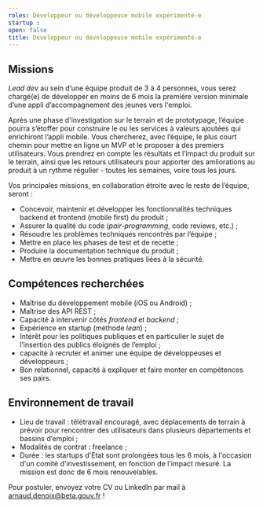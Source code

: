 ```yaml
---
roles: Développeur ou développeuse mobile expérimenté-e
startup : 
open: false
title: Développeur ou développeuse mobile expérimenté-e
---
```


## Missions 
*Lead dev* au sein d’une équipe produit de 3 à 4 personnes, vous serez chargé(e) de développer en moins de 6 mois la première version minimale d’une appli d’accompagnement des jeunes vers l'emploi.

Après une phase d'investigation sur le terrain et de prototypage, l’équipe pourra s’étoffer pour construire le ou les services à valeurs ajoutées qui enrichiront l’appli mobile. Vous chercherez, avec l’équipe, le plus court chemin pour mettre en ligne un MVP et le proposer à des premiers utilisateurs. Vous prendrez en compte les résultats et l’impact du produit sur le terrain, ainsi que les retours utilisateurs pour apporter des amliorations au produit à un rythme régulier - toutes les semaines, voire tous les jours.

Vos principales missions, en collaboration étroite avec le reste de l’équipe, seront :
* Concevoir, maintenir et développer les fonctionnalités techniques backend et frontend (mobile first) du produit ;
* Assurer la qualité du code (*pair-programming*, code reviews, etc.) ;
* Résoudre les problèmes techniques rencontrés par l’équipe ;
* Mettre en place les phases de test et de recette ;
* Produire la documentation technique du produit ;
* Mettre en œuvre les bonnes pratiques liées à la sécurité. 


## Compétences recherchées     
* Maîtrise du développement mobile (iOS ou Android) ;
* Maîtrise des API REST ;
* Capacité à intervenir côtés *frontend* et *backend* ;
* Expérience en startup (méthode *lean*) ;
* Intérêt pour les politiques publiques et en particulier le sujet de l’insertion des publics éloignés de l’emploi ;
* capacité à recruter et animer une équipe de développeuses et développeurs ;
* Bon relationnel, capacité à expliquer et faire monter en compétences ses pairs. 


## Environnement de travail   
- Lieu de travail : télétravail encouragé, avec déplacements de terrain à prévoir pour rencontrer des utilisateurs dans plusieurs départements et bassins d’emploi ;
- Modalités de contrat : freelance ;
- Durée : les startups d'Etat sont prolongées tous les 6 mois, à l'occasion d'un comité d'investissement, en fonction de l'impact mesuré. La mission est donc de 6 mois renouvelables.     

Pour postuler, envoyez votre CV ou LinkedIn par mail à arnaud.denoix@beta.gouv.fr ! 

